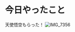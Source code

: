 # 今日やったこと
天使悟空もらった！
![IMG_7356](https://github.com/user-attachments/assets/d91a42e2-4d0f-49d5-8bd2-8ba90140c1af)
